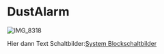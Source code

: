 # DustAlarm

![IMG_8318](https://user-images.githubusercontent.com/42463588/119325080-d0367e00-bc80-11eb-97cb-f9001c4e0334.jpg)

Hier dann Text
Schaltbilder:[System Blockschaltbilder](doc/Alarm_Absaugung.pdf)
